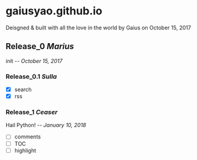 # gaiusyao.github.io
Deisgned & built with all the love in the world by Gaius on October 15, 2017

## Release_0 *Marius* 
init  *-- October 15, 2017*

### Release_0.1 *Sulla* 
- [x] search
- [x] rss

### Release_1 *Ceaser* 
Hail Python!  *-- January 10, 2018*
- [ ] comments
- [ ] TOC
- [ ] highlight
